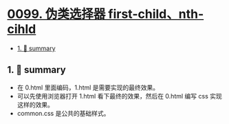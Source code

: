 # [0099. 伪类选择器 first-child、nth-cihld](https://github.com/Tdahuyou/TNotes.html-css-js/tree/main/notes/0099.%20%E4%BC%AA%E7%B1%BB%E9%80%89%E6%8B%A9%E5%99%A8%20first-child%E3%80%81nth-cihld)

<!-- region:toc -->

- [1. 📝 summary](#1--summary)

<!-- endregion:toc -->

## 1. 📝 summary

- 在 0.html 里面编码，1.html 是需要实现的最终效果。
- 可以先使用浏览器打开 1.html 看下最终的效果，然后在 0.html 编写 css 实现这样的效果。
- common.css 是公共的基础样式。
